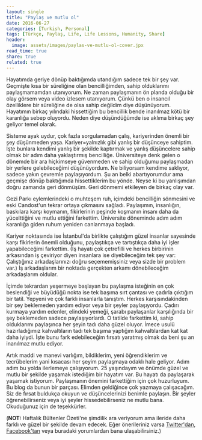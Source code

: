 ```yaml
---
layout: single
title: "Paylaş ve mutlu ol"
date: 2016-06-27
categories: [Turkish, Personal]
tags: [Türkçe, Paylaş, Life, Life Lessons, Humanity, Share]
header:
  image: assets/images/paylas-ve-mutlu-ol-cover.jpx
read_time: true
share: true
related: true
---
```


Hayatımda geriye dönüp baktığımda utandığım sadece tek bir şey var. Geçmişte kısa bir süreliğine olan bencilliğimden, sahip olduklarımı paylaşmamamdan utanıyorum. Ne zaman paylaşmanın ön planda olduğu bir olay görsem veya video izlesem utanıyorum. Çünkü ben o insancıl özelliklere bir süreliğine de olsa sahip değildim diye düşünüyorum. Hayatımın birkaç yılındaki hissettiğim bu bencillik bende inanılmaz kötü bir karanlığa sebep oluyordu. Neden diye düşündüğümde ise aklıma birkaç şey geliyor temel olarak.

Sisteme ayak uydur, çok fazla sorgulamadan çalış, kariyerinden önemli bir şey düşünmeden yaşa. Kariyer=yalnızlık gibi yanlış bir düşünceye sahiptim. İşte bunlara kendimi yanlış bir şekilde kaptırmak ve yanlış düşüncelere sahip olmak bir adım daha yaklaştırmış bencilliğe. Üniversiteye denk gelen o dönemde bir ara hiçkimseye güvenmeden ve sahip olduğumu paylaşmadan bir yerlere gelebileceğimi düşünüyordum. Ne biliyorsam kendime saklıyor, sadece yakın çevremle paylaşıyordum. Şu an belki abartıyorumdur ama geçmişe dönüp baktığımda hissettiklerim bu yönde. Neyse ki bu yanlışımdan doğru zamanda geri dönmüşüm. Geri dönmemi etkileyen de birkaç olay var.

Gezi Parkı eylemlerindeki o muhteşem ruh, içimdeki bencilliğin sönmesini ve eski Candost'un tekrar ortaya çıkmasını sağladı. Paylaşımın, insanlığın, baskılara karşı koymanın, fikirlerinin peşinde koşmanın insanı daha da yücelttiğini ve mutlu ettiğini farkettim. Üniversite döneminde adım adım karanlığa giden ruhum yeniden canlanmaya başladı.

Kariyer noktasında ise İstanbul'da birlikte çalıştığım güzel insanlar sayesinde karşı fikirlerin önemli olduğunu, paylaştıkça ve tartıştıkça daha iyi işler yapabileceğimi farkettim. (İş hayatı çok çetrefilli ve herkes birbirinin arkasından iş çeviriyor diyen insanlara ise diyebileceğim tek şey var: Çalıştığınız arkadaşlarınızı doğru seçememişsiniz veya sizde bir problem var.) İş arkadaşlarım bir noktada gerçekten arkamı dönebileceğim arkadaşlarım oldular.

İçimde tekrardan yeşermeye başlayan bu paylaşma isteğinin en çok beslendiği ve büyüdüğü nokta ise tek başıma sırt çantası ve çadırla çıktığım bir tatil. Yepyeni ve çok farklı insanlarla tanıştım. Herkes karşısındakinden bir şey beklemeden yardım ediyor veya bir şeyler paylaşıyordu. Çadırı kurmaya yardım edenler, elindeki yemeği, şarabı paylaşanlar karşılığında bir şey beklemeden sadece paylaşıyorlardı. O tatilde farkettim ki, sahip olduklarımı paylaşınca her şeyin tadı daha güzel oluyor. İmece usulü hazırladığımız kahvaltıların tadı tek başıma yaptığım kahvaltılardan kat kat daha iyiydi. İşte bunu fark edebileceğim fırsatı yaratmış olmak da beni şu an inanılmaz mutlu ediyor.

Artık maddi ve manevi varlığım, bildiklerim, yeni öğrendiklerim ve tecrübelerim yani kısacası her şeyim paylaşmaya odaklı hale geliyor. Adım adım bu yolda ilerlemeye çalışıyorum. 25 yaşındayım ve önümde güzel ve mutlu bir şekilde yaşamak istediğim bir hayatım var. Bu hayatı da paylaşarak yaşamak istiyorum. Paylaşmanın önemini farkettiğim için çok huzurluyum. Bu blog da bunun bir parçası. Elimden geldiğince çok yazmaya çalışacağım. Siz de fırsat buldukça okuyun ve düşüncelerinizi benimle paylaşın. Bir şeyler öğrenebilirseniz veya iyi şeyler hissedebilirseniz ne mutlu bana. Okuduğunuz için de teşekkürler.

(**NOT:** Haftalık Bültenler Özeti'ne şimdilik ara veriyorum ama ileride daha farklı ve güzel bir şekilde devam edecek. Eğer önerileriniz varsa [Twitter'dan](https://twitter.com/Candostdagdevrn), [Facebook'tan](https://www.facebook.com/dagdevirencandost) veya buradaki yorumlardan bana ulaşabilirsiniz.)
